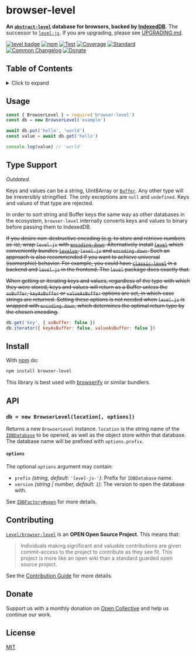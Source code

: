 # browser-level

**An [`abstract-level`][abstract-level] database for browsers, backed by [IndexedDB][indexeddb].** The successor to [`level-js`](https://github.com/Level/level-js). If you are upgrading, please see [UPGRADING.md](UPGRADING.md).

[![level badge][level-badge]][awesome]
[![npm](https://img.shields.io/npm/v/browser-level.svg)](https://www.npmjs.com/package/browser-level)
[![Test](https://img.shields.io/github/workflow/status/Level/browser-level/Test?label=test)](https://github.com/Level/browser-level/actions/workflows/test.yml)
[![Coverage](https://img.shields.io/codecov/c/github/Level/browser-level?label=&logo=codecov&logoColor=fff)](https://codecov.io/gh/Level/browser-level)
[![Standard](https://img.shields.io/badge/standard-informational?logo=javascript&logoColor=fff)](https://standardjs.com)
[![Common Changelog](https://common-changelog.org/badge.svg)](https://common-changelog.org)
[![Donate](https://img.shields.io/badge/donate-orange?logo=open-collective&logoColor=fff)](https://opencollective.com/level)

## Table of Contents

<details><summary>Click to expand</summary>

- [Background](#background)
- [Example](#example)
- [Browser Support](#browser-support)
- [Type Support](#type-support)
- [Install](#install)
- [API](#api)
  - [`db = leveljs(location[, options])`](#db--leveljslocation-options)
    - [`options`](#options)
- [Big Thanks](#big-thanks)
- [Contributing](#contributing)
- [Donate](#donate)
- [License](#license)

</details>

## Usage

```js
const { BrowserLevel } = require('browser-level')
const db = new BrowserLevel('example')

await db.put('hello', 'world')
const value = await db.get('hello')

console.log(value) // 'world'
```

<!-- ## Browser Support -->
<!-- [![Sauce Test Status](https://app.saucelabs.com/browser-matrix/level-js.svg)](https://app.saucelabs.com/u/level-js) -->

## Type Support

_Outdated._

Keys and values can be a string, Uint8Array or [`Buffer`][buffer]. Any other type will be irreversibly stringified. The only exceptions are `null` and `undefined`. Keys and values of that type are rejected.

In order to sort string and Buffer keys the same way as other databases in the ecosystem, `browser-level` internally converts keys and values to binary before passing them to IndexedDB.

~~If you desire non-destructive encoding (e.g. to store and retrieve numbers as-is), wrap `level-js` with [`encoding-down`][encoding-down]. Alternatively install [`level`][level] which conveniently bundles [`levelup`][levelup], `level-js` and `encoding-down`. Such an approach is also recommended if you want to achieve universal (isomorphic) behavior. For example, you could have [`classic-level`][classic-level] in a backend and `level-js` in the frontend. The `level` package does exactly that.~~

~~When getting or iterating keys and values, regardless of the type with which they were stored, keys and values will return as a Buffer unless the `asBuffer`, `keyAsBuffer` or `valueAsBuffer` options are set, in which case strings are returned. Setting these options is not needed when `level-js` is wrapped with `encoding-down`, which determines the optimal return type by the chosen encoding.~~

```js
db.get('key', { asBuffer: false })
db.iterator({ keyAsBuffer: false, valueAsBuffer: false })
```

## Install

With [npm](https://npmjs.org) do:

```bash
npm install browser-level
```

This library is best used with [browserify](http://browserify.org) or similar bundlers.

## API

### `db = new BrowserLevel(location[, options])`

Returns a new `BrowserLevel` instance. `location` is the string name of the [`IDBDatabase`](https://developer.mozilla.org/en-US/docs/Web/API/IDBDatabase) to be opened, as well as the object store within that database. The database name will be prefixed with `options.prefix`.

#### `options`

The optional `options` argument may contain:

- `prefix` _(string, default: `'level-js-'`)_: Prefix for `IDBDatabase` name.
- `version` _(string | number, default: `1`)_: The version to open the database with.

See [`IDBFactory#open`](https://developer.mozilla.org/en-US/docs/Web/API/IDBFactory/open) for more details.

<!-- ## Big Thanks

Cross-browser Testing Platform and Open Source ♥ Provided by [Sauce Labs](https://saucelabs.com).

[![Sauce Labs logo](./sauce-labs.svg)](https://saucelabs.com) -->

## Contributing

[`Level/browser-level`](https://github.com/Level/browser-level) is an **OPEN Open Source Project**. This means that:

> Individuals making significant and valuable contributions are given commit-access to the project to contribute as they see fit. This project is more like an open wiki than a standard guarded open source project.

See the [Contribution Guide](https://github.com/Level/community/blob/master/CONTRIBUTING.md) for more details.

## Donate

Support us with a monthly donation on [Open Collective](https://opencollective.com/level) and help us continue our work.

## License

[MIT](LICENSE)

[level-badge]: https://leveljs.org/img/badge.svg

[indexeddb]: https://developer.mozilla.org/en-US/docs/Web/API/IndexedDB_API

[buffer]: https://nodejs.org/api/buffer.html

[awesome]: https://github.com/Level/awesome

[abstract-level]: https://github.com/Level/abstract-level

[levelup]: https://github.com/Level/levelup

[classic-level]: https://github.com/Level/classic-level

[level]: https://github.com/Level/level

[encoding-down]: https://github.com/Level/encoding-down
